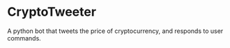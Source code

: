 CryptoTweeter
=============

A python bot that tweets the price of cryptocurrency, and responds to user commands.
